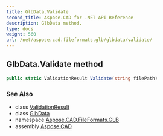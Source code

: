 ```yaml
---
title: GlbData.Validate
second_title: Aspose.CAD for .NET API Reference
description: GlbData method. 
type: docs
weight: 560
url: /net/aspose.cad.fileformats.glb/glbdata/validate/
---
```

## GlbData.Validate method

```csharp
public static ValidationResult Validate(string filePath)
```

### See Also

* class [ValidationResult](../../../aspose.cad.fileformats.glb.validation/validationresult/)
* class [GlbData](../)
* namespace [Aspose.CAD.FileFormats.GLB](../../glbdata/)
* assembly [Aspose.CAD](../../../)



